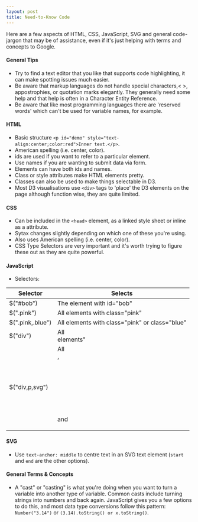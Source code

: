 ```yaml
---
layout: post
title: Need-to-Know Code 
---
```


Here are a few aspects of HTML, CSS, JavaScript, SVG and general code-jargon that may be of assistance, even if it's just helping with terms and concepts to Google.

#### General Tips

* Try to find a text editor that you like that supports code highlighting, it can make spotting issues much easier.
* Be aware that markup languages do not handle special characters,< >, appostrophies, or quotation marks elegantly. They generally need some help and that help is often in a Character Entity Reference. 
* Be aware that like most programming languages there are 'reserved words' which can't be used for variable names, for example.
 

#### HTML

* Basic structure `<p id="demo" style="text-align:center;color:red">Inner text.</p>`.
* American spelling (i.e. center, color).
* ids are used if you want to refer to a particular element.
* Use names if you are wanting to submit data via form.
* Elements can have both ids and names.
* Class or style attributes make HTML elements pretty. 
* Classes can also be used to make things selectable in D3.
* Most D3 visualisations use `<div>` tags to 'place' the D3 elements on the page although function wise, they are quite limited.

#### CSS

* Can be included in the `<head>` element, as a linked style sheet or inline as a attribute.
* Sytax changes slightly depending on which one of these you're using.
* Also uses American spelling (i.e. center, color).
* CSS Type Selectors are very important and it's worth trying to figure these out as they are quite powerful.

#### JavaScript

* Selectors:

<table>
<thead>
<th>Selector</th><th>Selects</th>
</thead>
<tbody>
<tr>
  <td>$("#bob")</td>
  <td>The element with id="bob"</td>
</tr>
<tr>
  <td>$(".pink")</td>
  <td>All elements with class="pink"</td>
</tr>
<tr>
  <td>$(".pink,.blue")</td>
  <td>All elements with class="pink" or class="blue"</td>
</tr>
<tr>
  <td>$("div")</td>
  <td>All <div> elements"</td>
</tr>
<tr>
  <td>$("div,p,svg")</td>
  <td>All <div>, <p> and <svg> elements"</td>
</tr>
</tbody>
</table>


#### SVG

* Use `text-anchor: middle` to centre text in an SVG text element (`start` and `end` are the other options).

#### General Terms & Concepts

* A "cast" or "casting" is what you're doing when you want to turn a variable into another type of variable. Common casts include turning strings into numbers and back again. JavaScript gives you a few options to do this, and most data type conversions follow this pattern: `Number("3.14")` or `(3.14).toString() or x.toString()`.
